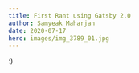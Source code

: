 ```yaml
---
title: First Rant using Gatsby 2.0
author: Samyeak Maharjan
date: 2020-07-17
hero: images/img_3789_01.jpg
---
```

:)
